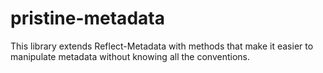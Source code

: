 # pristine-metadata

This library extends Reflect-Metadata with methods that make it easier to manipulate metadata without knowing all the conventions.